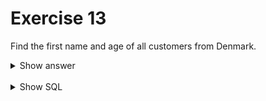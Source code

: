 # Exercise 13

Find the first name and age of all customers from Denmark.

<details>
<summary>Show answer</summary>

![img_12.png](img_12.png)

</details>

<br/>

<details>
<summary>Show SQL</summary>

```sql
SELECT first_name, date_part('year', age(birthdate)) as age
FROM    customer c,
        address a,
        zipcode z,
        country co
WHERE c.customer_id = a.customer_id
AND a.zip_code = z.zip_code
AND z.country_code = co.country_code
AND co.country_name = 'Denmark';
```

</details>

